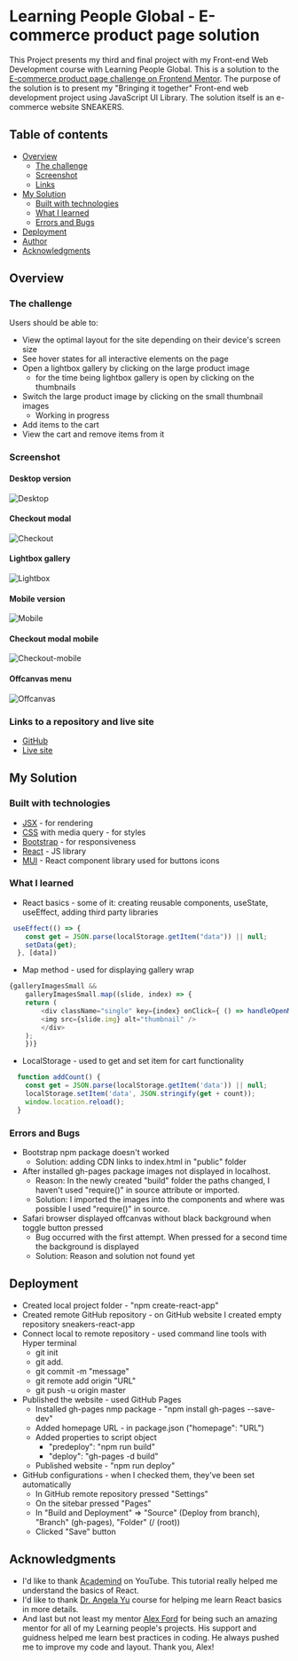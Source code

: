 # Learning People Global - E-commerce product page solution

This Project presents my third and final project with my Front-end Web Development
course with Learning People Global.
This is a solution to the [E-commerce product page challenge on Frontend Mentor](https://www.frontendmentor.io/challenges/ecommerce-product-page-UPsZ9MJp6).
The purpose of the solution is to present my "Bringing it together" Front-end web development project using JavaScript UI Library. The solution itself is an e-commerce website SNEAKERS.

## Table of contents

- [Overview](#overview)
  - [The challenge](#the-challenge)
  - [Screenshot](#screenshot)
  - [Links](#links)
- [My Solution](#my-solution)
  - [Built with technologies](#built-with-technologies)
  - [What I learned](#what-i-learned)
  - [Errors and Bugs](#errors-and-bugs)
- [Deployment](#deployment)
- [Author](#author)
- [Acknowledgments](#acknowledgments)

## Overview

### The challenge

Users should be able to:

- View the optimal layout for the site depending on their device's screen size
- See hover states for all interactive elements on the page
- Open a lightbox gallery by clicking on the large product image
  - for the time being lightbox gallery is open by clicking on the thumbnails
- Switch the large product image by clicking on the small thumbnail images
  - Working in progress
- Add items to the cart
- View the cart and remove items from it

### Screenshot

#### Desktop version
![Desktop](./public/assets/screenshots/Desktop-page.png "Desktop-page")

#### Checkout modal
![Checkout](./public/assets/screenshots/Checkout-modal.png "Checkout-modal")

#### Lightbox gallery
![Lightbox](./public/assets/screenshots/Lightbox.png "Lightbox")

#### Mobile version
![Mobile](./public/assets/screenshots/Mobile.png "Mobile")

#### Checkout modal mobile
![Checkout-mobile](./public/assets/screenshots/Checkout-mobile.png "Checkout-mobile")

#### Offcanvas menu
![Offcanvas](./public/assets/screenshots/Offcanvas.png "Offcanvas-menu")

### Links to a repository and live site

- [GitHub](https://github.com/NDraganov/sneakers-react-app)
- [Live site](https://ndraganov.github.io/sneakers-react-app/)

## My Solution

### Built with technologies

- [JSX](https://reactjs.org/docs/introducing-jsx.html) - for rendering
- [CSS](https://www.w3.org/Style/CSS/Overview.en.html) with media query - for styles 
- [Bootstrap](https://getbootstrap.com) - for responsiveness
- [React](https://reactjs.org/) - JS library
- [MUI](https://mui.com) -  React component library used for buttons icons

### What I learned

* React basics - some of it: creating reusable components, useState, useEffect, 
  adding third party libraries
```js
 useEffect(() => {
    const get = JSON.parse(localStorage.getItem("data")) || null;
    setData(get);
  }, [data])
```

* Map method - used for displaying gallery wrap
```js
{galleryImagesSmall &&
    galleryImagesSmall.map((slide, index) => {
    return (
        <div className="single" key={index} onClick={ () => handleOpenModal(index) }>
        <img src={slide.img} alt="thumbnail" />
        </div>
    );
    })}
```

* LocalStorage - used to get and set item for cart functionality
```js
  function addCount() {
    const get = JSON.parse(localStorage.getItem('data')) || null;
    localStorage.setItem('data', JSON.stringify(get + count));
    window.location.reload();
  }
```

### Errors and Bugs

* Bootstrap npm package doesn't worked
  - Solution: adding CDN links to index.html in "public" folder
* After installed gh-pages package images not displayed in localhost.
  - Reason: In the newly created "build" folder the paths changed, I haven't 
    used "require()" in source attribute or imported.
  - Solution: I imported the images into the components and where was possible I
    used "require()" in source.
* Safari browser displayed offcanvas without black background when toggle button pressed
  - Bug occurred with the first attempt. When pressed for a second time the background is displayed
  - Solution: Reason and solution not found yet

## Deployment

* Created local project folder - "npm create-react-app"
* Created remote GitHub repository - on GitHub website I created empty repository sneakers-react-app
* Connect local to remote repository - used command line tools with Hyper terminal
  - git init
  - git add.
  - git commit -m "message"
  - git remote add origin "URL"
  - git push -u origin master
* Published the website - used GitHub Pages
  - Installed gh-pages nmp package - "npm install gh-pages --save-dev"
  - Added homepage URL - in package.json ("homepage": "URL")
  - Added properties to script object
    - "predeploy": "npm run build"
    - "deploy": "gh-pages -d build"
  - Published website - "npm run deploy"
* GitHub configurations - when I checked them, they've been set automatically
  - In GitHub remote repository pressed "Settings"
  - On the sitebar pressed "Pages"
  - In "Build and Deployment" => "Source" (Deploy from branch), "Branch" (gh-pages), 
    "Folder" (/ (root))
  - Clicked "Save" button

## Acknowledgments

* I'd like to thank [Academind](https://www.youtube.com/watch?v=Dorf8i6lCuk) on YouTube.
  This tutorial really helped me understand the basics of React.
* I'd like to thank [Dr. Angela Yu](https://www.udemy.com/course/the-complete-web-development-bootcamp/learn/lecture/17038306#overview) course for helping me learn React basics in more details.
* And last but not least my mentor [Alex Ford](https://www.linkedin.com/in/alex-ford-b6b2a9188/) for being such an amazing mentor for all of my 
  Learning people's projects. His support and guidness helped me learn best practices in coding. He always pushed me to improve my code and layout. Thank you, Alex!
